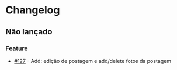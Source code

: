 # Changelog
## Não lançado

### Feature
- [#127](https://github.com/alescrocaro/forum-invasores/issues/127) - Add: edição de postagem e add/delete fotos da postagem